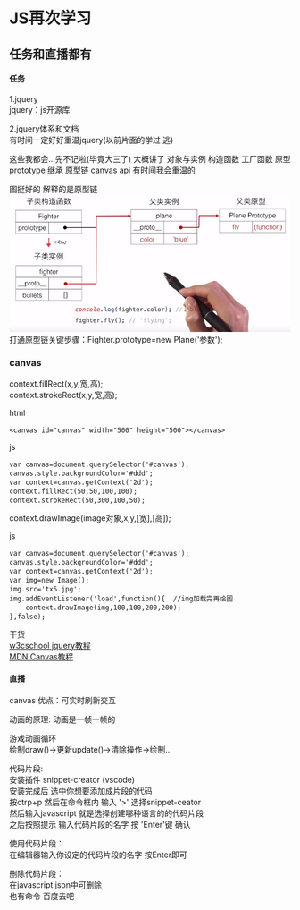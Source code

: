 # JS再次学习
## 任务和直播都有

#### 任务
1.jquery  
jquery：js开源库  

2.jquery体系和文档  
有时间一定好好重温jquery(以前片面的学过 逃)


这些我都会...先不记啦(毕竟大三了) 大概讲了 对象与实例 构造函数 工厂函数 原型prototype 继承 原型链 canvas api 有时间我会重温的    

图挺好的 解释的是原型链  
![](images/day7_yxl.png)  
打通原型链关键步骤：Fighter.prototype=new Plane('参数');

### canvas 
context.fillRect(x,y,宽,高);  
context.strokeRect(x,y,宽,高);

html

	<canvas id="canvas" width="500" height="500"></canvas>

js

    var canvas=document.querySelector('#canvas');
    canvas.style.backgroundColor='#ddd';
    var context=canvas.getContext('2d');
    context.fillRect(50,50,100,100);
    context.strokeRect(50,300,100,50);
 
context.drawImage(image对象,x,y,[宽],[高]);

js

    var canvas=document.querySelector('#canvas');
    canvas.style.backgroundColor='#ddd';
    var context=canvas.getContext('2d');
    var img=new Image();
    img.src='tx5.jpg';
    img.addEventListener('load',function(){  //img加载完再绘图
        context.drawImage(img,100,100,200,200);
    },false);

干货  
[w3cschool jquery教程](http://www.w3school.com.cn/jquery/)  
[MDN Canvas教程](https://developer.mozilla.org/zh-CN/docs/Web/API/Canvas_API/Tutorial)


####  直播
canvas 优点：可实时刷新交互  

动画的原理:
动画是一帧一帧的  

游戏动画循环  
绘制draw()→更新update()→清除操作→绘制.. 

代码片段:  
安装插件 snippet-creator (vscode)  
安装完成后 选中你想要添加成片段的代码  
按ctrp+p 然后在命令框内 输入 '>' 选择snippet-ceator  
然后输入javascript 就是选择创建哪种语言的的代码片段  
之后按照提示 输入代码片段的名字 按 'Enter'键 确认  

使用代码片段：  
在编辑器输入你设定的代码片段的名字 按Enter即可  

删除代码片段：  
在javascript.json中可删除  
也有命令 百度去吧  



  


